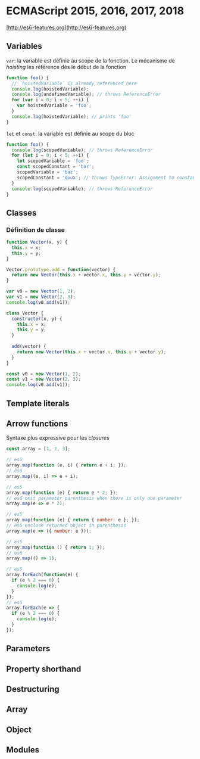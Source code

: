 # ECMAScript 2015, 2016, 2017, 2018

[http://es6-features.org](http://es6-features.org)

## Variables

`var`: la variable est définie au scope de la fonction. Le mécanisme de _hoisting_ les référence dès le début de la fonction

```js
function foo() {
  // `hoistedVariable` is already referenced here
  console.log(hoistedVariable);
  console.log(undefinedVariable); // throws ReferenceError
  for (var i = 0; i < 5; ++i) {
    var hoistedVariable = 'foo';
  }
  console.log(hoistedVariable); // prints 'foo'
}
```

`let` et `const`: la variable est définie au scope du bloc

```js
function foo() {
  console.log(scopedVariable); // throws ReferenceError
  for (let i = 0; i < 5; ++i) {
    let scopedVariable = 'foo';
    const scopedConstant = 'bar';
    scopedVariable = 'baz';
    scopedConstant = 'quux'; // throws TypeError: Assignment to constant variable
  }
  console.log(scopedVariable); // throws ReferenceError
}
```

## Classes

### Définition de classe
```js
function Vector(x, y) {
  this.x = x;
  this.y = y;
}

Vector.prototype.add = function(vector) {
  return new Vector(this.x + vector.x, this.y + vector.y);
}

var v0 = new Vector(1, 2);
var v1 = new Vector(2, 3);
console.log(v0.add(v1));
```

```js
class Vector {
  constructor(x, y) {
    this.x = x;
    this.y = y;
  }
  
  add(vector) {
    return new Vector(this.x + vector.x, this.y + vector.y);
  }
}

const v0 = new Vector(1, 2);
const v1 = new Vector(2, 3);
console.log(v0.add(v1));
```



## Template literals

## Arrow functions

Syntaxe plus expressive pour les _closures_

```js
const array = [1, 2, 3];

// es5
array.map(function (e, i) { return e + i; });
// es6
array.map((e, i) => e + i);

// es5
array.map(function (e) { return e * 2; });
// es6 omit parameter parenthesis when there is only one parameter
array.map(e => e * 2);

// es5
array.map(function (e) { return { number: e }; });
// es6 enclose returned object in parenthesis
array.map(e => ({ number: e }));

// es5
array.map(function () { return 1; });
// es6
array.map(() => 1);

// es5
array.forEach(function(e) {
  if (e % 2 === 0) {
    console.log(e);
  }
});
// es6
array.forEach(e => {
  if (e % 2 === 0) {
    console.log(e);
  }
});
```

## Parameters

## Property shorthand

## Destructuring

## Array

## Object

## Modules

